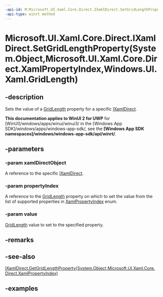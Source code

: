 ```yaml
---
-api-id: M:Microsoft.UI.Xaml.Core.Direct.IXamlDirect.SetGridLengthProperty(System.Object,Microsoft.UI.Xaml.Core.Direct.XamlPropertyIndex,Windows.UI.Xaml.GridLength)
-api-type: winrt method
---
```


# Microsoft.UI.Xaml.Core.Direct.IXamlDirect.SetGridLengthProperty(System.Object,Microsoft.UI.Xaml.Core.Direct.XamlPropertyIndex,Windows.UI.Xaml.GridLength)

<!--
public void SetGridLengthProperty (object xamlDirectObject, Microsoft.UI.Xaml.Core.Direct.XamlPropertyIndex propertyIndex, Windows.UI.Xaml.GridLength value);
-->

## -description

Sets the value of a [GridLength](/uwp/api/windows.ui.xaml.gridlength) property for a specific [IXamlDirect](ixamldirect.md).

**This documentation applies to WinUI 2 for UWP** for [WinUI]/windows/apps/winui/winui3/ in the [Windows App SDK]/windows/apps/windows-app-sdk/, see the **[Windows App SDK namespaces]/windows/windows-app-sdk/api/winrt/**.

## -parameters

### -param xamlDirectObject

A reference to the specific [IXamlDirect](ixamldirect.md).

### -param propertyIndex

A reference to the [GridLength](/uwp/api/windows.ui.xaml.gridlength) property on which to set the value from the list of supported properties in [XamlPropertyIndex](xamlpropertyindex.md) enum.

### -param value

[GridLength](/uwp/api/windows.ui.xaml.gridlength) value to set to the specified property.

## -remarks

## -see-also

[IXamlDirect.GetGridLengthProperty(System.Object,Microsoft.UI.Xaml.Core.Direct.XamlPropertyIndex)](ixamldirect_getgridlengthproperty_540200.md)

## -examples

